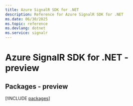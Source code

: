 ```yaml
---
title: Azure SignalR SDK for .NET
description: Reference for Azure SignalR SDK for .NET
ms.date: 06/30/2025
ms.topic: reference
ms.devlang: dotnet
ms.service: signalr
---
```

# Azure SignalR SDK for .NET - preview
## Packages - preview
[!INCLUDE [packages](signalr-index.md)]